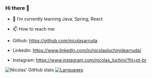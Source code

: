 ### Hi there 👋

- 🌱 I’m currently learning Java, Spring, React

- 📫 How to reach me: 

- Github: https://github.com/nicolasarruda
- Linkedin: https://www.linkedin.com/in/nicolasluchinidearruda/
- Instagram: https://www.instagram.com/nicolas_luchini/?hl=pt-br

![Nicolas' GitHub stats](https://github-readme-stats.vercel.app/api?username=nicolasarruda&show_icons=true&theme=radical&card_width=25%) [![Languages](https://github-readme-stats.vercel.app/api/top-langs/?username=nicolasarruda&layout=compact&hide=jupyter-notebook,hack&card_width=100%)](https://github.com/anuraghazra/github-readme-stats)




<!--
**nicolasarruda/nicolasarruda** is a ✨ _special_ ✨ repository because its `README.md` (this file) appears on your GitHub profile.

Here are some ideas to get you started:

- 🔭 I’m currently working on ...
- 🌱 I’m currently learning ...
- 👯 I’m looking to collaborate on ...
- 🤔 I’m looking for help with ...
- 💬 Ask me about ...
- 📫 How to reach me: ...
- 😄 Pronouns: ...
- ⚡ Fun fact: ...
-->
